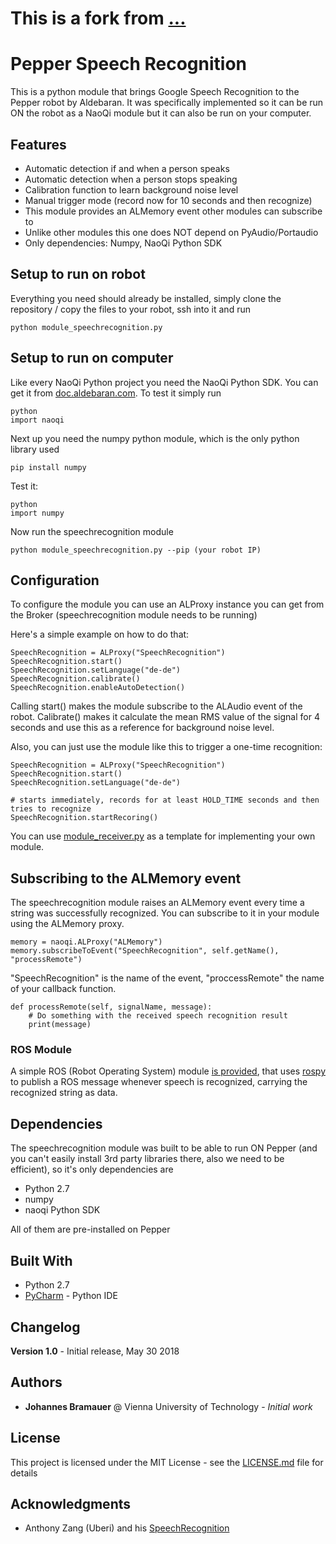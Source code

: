 # This is a fork from [...](https://github.com/JBramauer/pepperspeechrecognition)

# Pepper Speech Recognition

This is a python module that brings Google Speech Recognition to the Pepper robot by Aldebaran.
It was specifically implemented so it can be run ON the robot as a NaoQi module but it can also be run on your computer.

## Features
* Automatic detection if and when a person speaks
* Automatic detection when a person stops speaking
* Calibration function to learn background noise level
* Manual trigger mode (record now for 10 seconds and then recognize)
* This module provides an ALMemory event other modules can subscribe to
* Unlike other modules this one does NOT depend on PyAudio/Portaudio
* Only dependencies: Numpy, NaoQi Python SDK

## Setup to run on robot
Everything you need should already be installed, simply clone the repository / copy the files to your robot, ssh into it and run

 ```
python module_speechrecognition.py
```

## Setup to run on computer

Like every NaoQi Python project you need the NaoQi Python SDK. You can get it from [doc.aldebaran.com](http://doc.aldebaran.com/2-5/dev/python/install_guide.html).
To test it simply run

```
python
import naoqi
```

Next up you need the numpy python module, which is the only python library used

```
pip install numpy
```

Test it:

```
python
import numpy
```

Now run the speechrecognition module


 ```
python module_speechrecognition.py --pip (your robot IP)
```

## Configuration
To configure the module you can use an ALProxy instance you can get from the Broker (speechrecognition module needs to be running)

Here's a simple example on how to do that:

```
SpeechRecognition = ALProxy("SpeechRecognition")
SpeechRecognition.start()
SpeechRecognition.setLanguage("de-de")
SpeechRecognition.calibrate()
SpeechRecognition.enableAutoDetection()
```
Calling start() makes the module subscribe to the ALAudio event of the robot. Calibrate() makes it calculate the mean RMS value of the signal for 4 seconds and use this as a reference for background noise level.

Also, you can just use the module like this to trigger a one-time recognition:
```
SpeechRecognition = ALProxy("SpeechRecognition")
SpeechRecognition.start()
SpeechRecognition.setLanguage("de-de")

# starts immediately, records for at least HOLD_TIME seconds and then tries to recognize
SpeechRecognition.startRecoring() 
```

You can use [module_receiver.py](module_receiver.py) as a template for implementing your own module.

## Subscribing to the ALMemory event
The speechrecognition module raises an ALMemory event every time a string was successfully recognized. You can subscribe to it in your module using the ALMemory proxy.

```
memory = naoqi.ALProxy("ALMemory")
memory.subscribeToEvent("SpeechRecognition", self.getName(), "processRemote")
```

"SpeechRecognition" is the name of the event, "proccessRemote" the name of your callback function.

```
def processRemote(self, signalName, message):
    # Do something with the received speech recognition result
    print(message)
```

### ROS Module
A simple ROS (Robot Operating System) module [is provided](ros_receiver.py), that uses [rospy](http://wiki.ros.org/rospy) to publish a ROS message whenever speech is recognized, carrying the recognized string as data.

## Dependencies
The speechrecognition module was built to be able to run ON Pepper (and you can't easily install 3rd party libraries there, also we need to be efficient), so it's only dependencies are
* Python 2.7
* numpy
* naoqi Python SDK

All of them are pre-installed on Pepper

## Built With

* Python 2.7
* [PyCharm](https://www.jetbrains.com/pycharm/) - Python IDE

## Changelog

**Version 1.0** - Initial release, May 30 2018

## Authors

* **Johannes Bramauer** @ Vienna University of Technology - *Initial work*

## License

This project is licensed under the MIT License - see the [LICENSE.md](LICENSE.md) file for details

## Acknowledgments

* Anthony Zang (Uberi) and his [SpeechRecognition](https://github.com/Uberi/speech_recognition)
